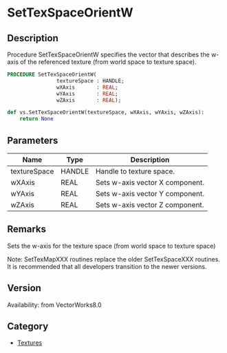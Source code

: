 # SetTexSpaceOrientW

## Description
Procedure SetTexSpaceOrientW specifies the vector that describes the w-axis of the referenced texture (from world space to texture space).

```pascal
PROCEDURE SetTexSpaceOrientW(
				textureSpace : HANDLE;
				wXAxis       : REAL;
				wYAxis       : REAL;
				wZAxis       : REAL);
```

```python
def vs.SetTexSpaceOrientW(textureSpace, wXAxis, wYAxis, wZAxis):
    return None
```

## Parameters
|Name|Type|Description|
|---|---|---|
|textureSpace|HANDLE|Handle to texture space.|
|wXAxis|REAL|Sets w-axis vector X component.|
|wYAxis|REAL|Sets w-axis vector Y component.|
|wZAxis|REAL|Sets w-axis vector Z component.|

## Remarks
Sets the w-axis for the texture space (from world space to texture space)

Note: SetTexMapXXX routines replace the older SetTexSpaceXXX routines.  It is recommended that all developers transition to the newer versions.

## Version
Availability: from VectorWorks8.0

## Category
* [Textures](../Categories/Textures.md)
